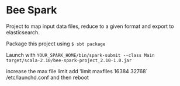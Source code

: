 # Bee Spark

Project to map input data files, reduce to a given format and export to elasticsearch.

Package this project using `$ sbt package`

Launch with `YOUR_SPARK_HOME/bin/spark-submit --class Main target/scala-2.10/bee-spark-project_2.10-1.0.jar`

increase the max file limit
add 'limit maxfiles 16384 32768` /etc/launchd.conf and then reboot